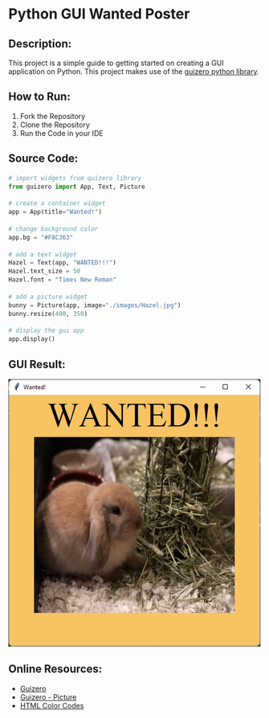 # Python GUI Wanted Poster

## Description:

This project is a simple guide to getting started on creating a GUI application on Python. This project makes use of the [guizero python library](https://lawsie.github.io/guizero/about/).

## How to Run:

1. Fork the Repository
2. Clone the Repository
3. Run the Code in your IDE

## Source Code:

```python
# import widgets from quizero library
from guizero import App, Text, Picture

# create a container widget
app = App(title="Wanted!")

# change background color
app.bg = "#F8C363"

# add a text widget
Hazel = Text(app, "WANTED!!!")
Hazel.text_size = 50
Hazel.font = "Times New Roman"

# add a picture widget
bunny = Picture(app, image="./images/Hazel.jpg")
bunny.resize(400, 350)

# display the gui app
app.display()
```

## GUI Result:

![](images/GUI.png)

## Online Resources:
* [Guizero](https://lawsie.github.io/guizero/about/)
* [Guizero - Picture](https://lawsie.github.io/guizero/picture/)
* [HTML Color Codes](https://htmlcolorcodes.com/)